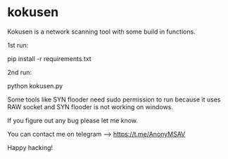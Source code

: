 # kokusen
Kokusen is a network scanning tool with some build in functions.

1st run:

pip install -r requirements.txt

2nd run:

python kokusen.py 

Some tools like SYN flooder need sudo permission to run because it uses RAW socket and SYN flooder is not working on windows.

If you figure out any bug please let me know.

You can contact me on telegram --> https://t.me/AnonyMSAV

Happy hacking!
